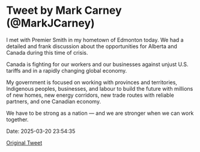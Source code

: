 # Tweet by Mark Carney (@MarkJCarney)

I met with Premier Smith in my hometown of Edmonton today. We had a detailed and frank discussion about the opportunities for Alberta and Canada during this time of crisis.  

Canada is fighting for our workers and our businesses against unjust U.S. tariffs and in a rapidly changing global economy.  

My government is focused on working with provinces and territories, Indigenous peoples, businesses, and labour to build the future with millions of new homes, new energy corridors, new trade routes with reliable partners, and one Canadian economy. 

We have to be strong as a nation — and we are stronger when we can work together.

Date: 2025-03-20 23:54:35

[Original Tweet](https://x.com/MarkJCarney/status/1902871420943864010)
